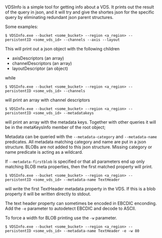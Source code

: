 VDSInfo is a simple tool for getting info about a VDS. It prints out the result
of the query in json, and it will try and give the shortes json for the
specific query by eliminating redundant json parent structures.

Some examples:
```
$ VDSInfo.exe --bucket <some_bucket> --region <a_region> --persistentID <some_vds_id> --channels --axis --layout
```
This will print out a json object with the following children
 * axisDescriptors (an array)
 * channelDescriptors (an array)
 * layoutDescriptor (an object)

while
```
$ VDSInfo.exe --bucket <some_bucket> --region <a_region> --persistentID <some_vds_id> --channels
```
will print an array with channel descriptors

```
$ VDSInfo.exe --bucket <some_bucket> --region <a_region> --persistentID <some_vds_id> --metadatakeys
```
will print an array with the metadata keys. Together with other queries it
will be in the metaKeysInfo member of the root object;

Metadata can be queried with the `--metadata-category` and `--metadata-name`
predicates. All metadata matching category and name are put in a json structure.
BLOBs are not added to this json structure. Missing category or name predicate
is acting as a wildcard.

If `--metadata-firstblob` is specified or that all parameters end up only matching
BLOB meta properties, then the first matched property will print.

```
$ VDSInfo.exe --bucket <some_bucket> --region <a_region> --persistentID <some_vds_id> --metadata-name TextHeader
```
will write the first TextHeader metadata property in the VDS. If this is a
blob property it will be written directly to stdout.

The text header property can sometimes be encoded in EBCDIC enconding. Add the
`-e` parameter to autodetect EBCDIC and decode to ASCII.

To force a width for BLOB printing use the `-w` parameter.
```
$ VDSInfo.exe --bucket <some_bucket> --region <a_region> --persistentID <some_vds_id> --metadata-name TextHeader -e -w 80
```

